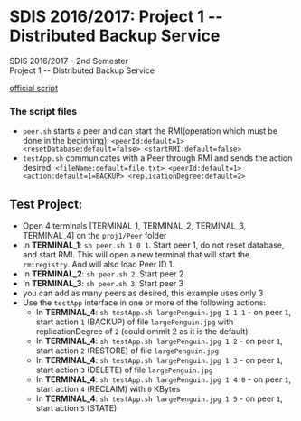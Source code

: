 # SDIS 2016/2017: Project 1 -- Distributed Backup Service

SDIS 2016/2017 - 2nd Semester  
Project 1 -- Distributed Backup Service  

 [official script](https://web.fe.up.pt/~pfs/aulas/sd2018/projs/proj1/proj1.html)

### The script files
 * `peer.sh` starts a peer and can start the RMI(operation which must be done in the beginning): `<peerId:default=1> <resetDatabase:default=false> <startRMI:default=false>`
 * `testApp.sh` communicates with a Peer through RMI and sends the action desired: `<fileName:default=file.txt> <peerId:default=1> <action:default=1=BACKUP> <replicationDegree:default=2>`

## Test Project:
* Open 4 terminals [TERMINAL_1, TERMINAL_2, TERMINAL_3, TERMINAL_4] on the `proj1/Peer` folder
* In **TERMINAL_1**: `sh peer.sh 1 0 1`. Start peer 1, do not reset database, and start RMI. This will open a new terminal that will start the `rmiregistry`. And will also load Peer ID 1.
* In **TERMINAL_2**: `sh peer.sh 2`. Start peer 2
* In **TERMINAL_3**: `sh peer.sh 3`. Start peer 3
* you can add as many peers as desired, this example uses only 3
* Use the `testApp` interface in one or more of the following actions:
    * In **TERMINAL_4**: `sh testApp.sh largePenguin.jpg 1 1 1` - on peer `1`, start action `1` (BACKUP) of file `largePenguin.jpg` with replicationDegree of `2` (could ommit 2 as it is the default)
    * In **TERMINAL_4**: `sh testApp.sh largePenguin.jpg 1 2` - on peer `1`, start action `2` (RESTORE) of file `largePenguin.jpg`
    * In **TERMINAL_4**: `sh testApp.sh largePenguin.jpg 1 3` - on peer `1`, start action `3` (DELETE) of file `largePenguin.jpg`
    * In **TERMINAL_4**: `sh testApp.sh largePenguin.jpg 1 4 0` - on peer `1`, start action `4` (RECLAIM) with `0` KBytes
    * In **TERMINAL_4**: `sh testApp.sh largePenguin.jpg 1 5` - on peer `1`, start action `5` (STATE)
